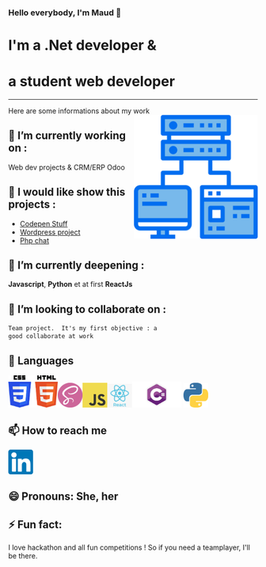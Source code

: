 ### Hello everybody, I'm Maud 👋

<!--
**Maud-Pixel/Maud-Pixel** is a ✨ _special_ ✨ repository because its `README.md` (this file) appears on your GitHub profile.-->
# I'm a .Net developer &
# a student web developer
______________________________

Here are some informations about my work                                         <img align="right" src="https://raw.githubusercontent.com/Maud-Pixel/Maud-Pixel/master/images/stockage-informatique.png" width="250">

 🔭 I’m currently working on :
--------------------------------
  Web dev projects & CRM/ERP
  Odoo 
  
  🧰 I would like show this projects :
 -------------------------------------
 - [Codepen Stuff](https://codepen.io/maud-leleux)
 - [Wordpress project](http://malabas.byethost7.com/)
 - [Php chat]( https://guarded-plains-37375.herokuapp.com/)
  
🌱 I’m currently deepening :
---------------------------------
  **Javascript**, **Python** et at first **ReactJs**
  
👯 I’m looking to collaborate on :
----------------------------------
    Team project.  It's my first objective : a 
    good collaborate at work

 💬 Languages
------------------
<img src="https://github.com/Maud-Pixel/Maud-Pixel/blob/master/images/logoHtml.jpeg" width="100"><img src="https://raw.githubusercontent.com/Maud-Pixel/Maud-Pixel/master/images/logoSass.png" width="50"><img src="https://raw.githubusercontent.com/Maud-Pixel/Maud-Pixel/master/images/logoJS.png" width="50"><img src="https://raw.githubusercontent.com/Maud-Pixel/Maud-Pixel/master/images/664-6644509_icon-react-js-logo-hd-png-download.png" width="50"><img src="https://raw.githubusercontent.com/Maud-Pixel/Maud-Pixel/master/images/logoCNet.png" width="100"> <img src="https://raw.githubusercontent.com/Maud-Pixel/Maud-Pixel/master/images/language-logo-python-44976.png" width="50">

📫 How to reach me 
------------------
 <a href="https://www.linkedin.com/in/maud-leleux/"><img src="https://raw.githubusercontent.com/Maud-Pixel/Maud-Pixel/master/images/linkedin.png" width="50"><a>

😄 Pronouns: She, her
-----------
⚡ Fun fact:
------------
I love hackathon and all fun 
competitions ! So if you need a teamplayer, I'll be there.


